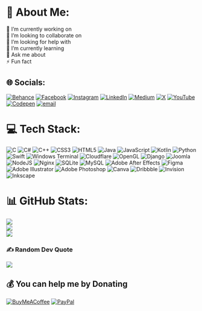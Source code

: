 # 💫 About Me:
🔭 I’m currently working on<br>👯 I’m looking to collaborate on<br>🤝 I’m looking for help with<br>🌱 I’m currently learning<br>💬 Ask me about<br>⚡ Fun fact


## 🌐 Socials:
[![Behance](https://img.shields.io/badge/Behance-1769ff?logo=behance&logoColor=white)](https://behance.net/99bagrov) [![Facebook](https://img.shields.io/badge/Facebook-%231877F2.svg?logo=Facebook&logoColor=white)](https://facebook.com/99bagrov) [![Instagram](https://img.shields.io/badge/Instagram-%23E4405F.svg?logo=Instagram&logoColor=white)](https://instagram.com/99bagrov) [![LinkedIn](https://img.shields.io/badge/LinkedIn-%230077B5.svg?logo=linkedin&logoColor=white)](https://linkedin.com/in/99bagrov) [![Medium](https://img.shields.io/badge/Medium-12100E?logo=medium&logoColor=white)](https://medium.com/@99bagrov) [![X](https://img.shields.io/badge/X-black.svg?logo=X&logoColor=white)](https://x.com/99bagrov) [![YouTube](https://img.shields.io/badge/YouTube-%23FF0000.svg?logo=YouTube&logoColor=white)](https://youtube.com/@99bagrov) [![Codepen](https://img.shields.io/badge/Codepen-000000?logo=codepen&logoColor=white)](https://codepen.io/99bagrov) [![email](https://img.shields.io/badge/Email-D14836?logo=gmail&logoColor=white)](mailto:99bagrov@gmail.com) 

# 💻 Tech Stack:
![C](https://img.shields.io/badge/c-%2300599C.svg?style=flat&logo=c&logoColor=white) ![C#](https://img.shields.io/badge/c%23-%23239120.svg?style=flat&logo=csharp&logoColor=white) ![C++](https://img.shields.io/badge/c++-%2300599C.svg?style=flat&logo=c%2B%2B&logoColor=white) ![CSS3](https://img.shields.io/badge/css3-%231572B6.svg?style=flat&logo=css3&logoColor=white) ![HTML5](https://img.shields.io/badge/html5-%23E34F26.svg?style=flat&logo=html5&logoColor=white) ![Java](https://img.shields.io/badge/java-%23ED8B00.svg?style=flat&logo=openjdk&logoColor=white) ![JavaScript](https://img.shields.io/badge/javascript-%23323330.svg?style=flat&logo=javascript&logoColor=%23F7DF1E) ![Kotlin](https://img.shields.io/badge/kotlin-%237F52FF.svg?style=flat&logo=kotlin&logoColor=white) ![Python](https://img.shields.io/badge/python-3670A0?style=flat&logo=python&logoColor=ffdd54) ![Swift](https://img.shields.io/badge/swift-F54A2A?style=flat&logo=swift&logoColor=white) ![Windows Terminal](https://img.shields.io/badge/Windows%20Terminal-%234D4D4D.svg?style=flat&logo=windows-terminal&logoColor=white) ![Cloudflare](https://img.shields.io/badge/Cloudflare-F38020?style=flat&logo=Cloudflare&logoColor=white) ![OpenGL](https://img.shields.io/badge/OpenGL-%23FFFFFF.svg?style=flat&logo=opengl) ![Django](https://img.shields.io/badge/django-%23092E20.svg?style=flat&logo=django&logoColor=white) ![Joomla](https://img.shields.io/badge/joomla-%235091CD.svg?style=flat&logo=joomla&logoColor=white) ![NodeJS](https://img.shields.io/badge/node.js-6DA55F?style=flat&logo=node.js&logoColor=white) ![Nginx](https://img.shields.io/badge/nginx-%23009639.svg?style=flat&logo=nginx&logoColor=white) ![SQLite](https://img.shields.io/badge/sqlite-%2307405e.svg?style=flat&logo=sqlite&logoColor=white) ![MySQL](https://img.shields.io/badge/mysql-4479A1.svg?style=flat&logo=mysql&logoColor=white) ![Adobe After Effects](https://img.shields.io/badge/Adobe%20After%20Effects-9999FF.svg?style=flat&logo=Adobe%20After%20Effects&logoColor=white) ![Figma](https://img.shields.io/badge/figma-%23F24E1E.svg?style=flat&logo=figma&logoColor=white) ![Adobe Illustrator](https://img.shields.io/badge/adobe%20illustrator-%23FF9A00.svg?style=flat&logo=adobe%20illustrator&logoColor=white) ![Adobe Photoshop](https://img.shields.io/badge/adobe%20photoshop-%2331A8FF.svg?style=flat&logo=adobe%20photoshop&logoColor=white) ![Canva](https://img.shields.io/badge/Canva-%2300C4CC.svg?style=flat&logo=Canva&logoColor=white) ![Dribbble](https://img.shields.io/badge/Dribbble-EA4C89?style=flat&logo=dribbble&logoColor=white) ![Invision](https://img.shields.io/badge/invision-FF3366?style=flat&logo=invision&logoColor=white) ![Inkscape](https://img.shields.io/badge/Inkscape-e0e0e0?style=flat&logo=inkscape&logoColor=080A13)
# 📊 GitHub Stats:
![](https://github-readme-stats.vercel.app/api?username=99bagrov&theme=dark&hide_border=false&include_all_commits=false&count_private=false)<br/>
![](https://github-readme-streak-stats.herokuapp.com/?user=99bagrov&theme=dark&hide_border=false)<br/>
![](https://github-readme-stats.vercel.app/api/top-langs/?username=99bagrov&theme=dark&hide_border=false&include_all_commits=false&count_private=false&layout=compact)

### ✍️ Random Dev Quote
![](https://quotes-github-readme.vercel.app/api?type=horizontal&theme=radical)

  ## 💰 You can help me by Donating
  [![BuyMeACoffee](https://img.shields.io/badge/Buy%20Me%20a%20Coffee-ffdd00?style=for-the-badge&logo=buy-me-a-coffee&logoColor=black)](https://buymeacoffee.com/99bagrov) [![PayPal](https://img.shields.io/badge/PayPal-00457C?style=for-the-badge&logo=paypal&logoColor=white)](https://paypal.me/99bagrov) 

  
<!-- Proudly created with GPRM ( https://gprm.itsvg.in ) -->
